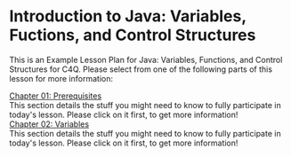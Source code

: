 # Introduction to Java: Variables, Fuctions, and Control Structures
This is an Example Lesson Plan for Java: Variables, Functions, and Control Structures for C4Q. Please select from one of the following parts of this lesson for more information:

<a href="https://github.com/JDVila/MockLesson/blob/master/Prerequisites.md">Chapter 01: Prerequisites</a>
<br>This section details the stuff you might need to know to fully participate in today's lesson. Please click on it first, to get more information!<br>
<a href="https://github.com/JDVila/MockLesson/blob/master/Prerequisites.md">Chapter 02: Variables</a>
<br>This section details the stuff you might need to know to fully participate in today's lesson. Please click on it first, to get more information!
